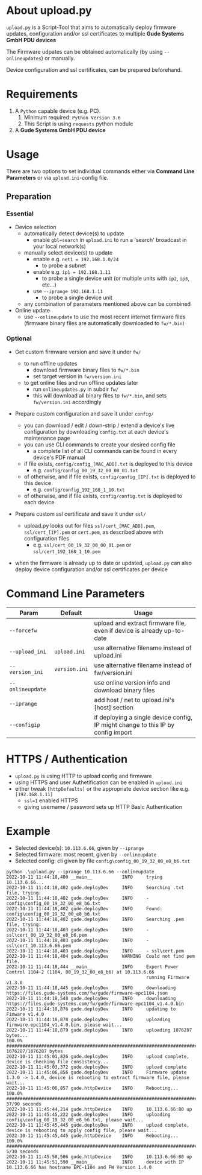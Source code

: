 # About upload.py
`upload.py` is a Script-Tool that aims to automatically deploy firmware updates, 
configuration and/or ssl certificates to multiple **Gude Systems GmbH PDU devices**

The Firmware udpates can be obtained automatically (by using `--onlineupdates`) or manually.

Device configuration and ssl certificates, can be prepared beforehand.

# Requirements
1. A `Python` capable device (e.g. PC).
   1. Minimum required: `Python Version 3.6`
   2. This Script is using `requests` python module
2. A **Gude Systems GmbH PDU device**

# Usage

There are two options to set individual commands either via **Command Line Parameters** or via `upload.ini`-config file.

## Preparation

### Essential
- Device selection
  - automatically detect device(s) to update
    - enable `gbl=search` in `upload.ini` to run a 'search' broadcast in your local network(s)
  - manually select device(s) to update
    - enable e.g. `net1 = 192.168.1.0/24`
      - to probe a subnet
    - enable e.g. `ip1 = 192.168.1.11`
      - to probe a single device unit (or multiple units with `ip2`, `ip3`, etc...)
    - use `--iprange 192.168.1.11`
      - to probe a single device unit
  - any combination of parameters mentioned above can be combined
- Online update
  - use `--onlineupdate` to use the most recent internet firmware files
  (firmware binary files are automatically downloaded to `fw/*.bin`)

### Optional

- Get custom firmware version and save it under `fw/`
  - to run offline updates
    - download firmware binary files to `fw/*.bin`
    - set target version in `fw/version.ini`
  - to get online files and run offline updates later
    - run `onlineupdates.py` in subdir `fw/`
    - this will download all binary files to `fw/*.bin`, and sets `fw/version.ini` accordingly

- Prepare custom configuration and save it under `config/`
  - you can download / edit / down-strip / extend a device's live configuration by downloading `config.txt` at each device's maintenance page
  - you can use CLI commands to create your desired config file
    - a complete list of all CLI commands can be found in every device's PDF manual
  - if file exists, `config/config_[MAC_ADD].txt` is deployed to this device
    - e.g. `config/config_00_19_32_00_00_01.txt`
  - of otherwise, and if file exists, `config/config_[IP].txt` is deployed to this device
    - e.g. `config/config_192_168_1_10.txt`
  - of otherwise, and if file exists, `config/config.txt` is deployed to each device
- Prepare custom ssl certificate and save it under `ssl/`
  - upload.py looks out for files `ssl/cert_[MAC_ADD].pem`, `ssl/cert_[IP].pem` or `cert.pem`, 
  as described above with configuration files
    - e.g. `ssl/cert_00_19_32_00_00_01.pem` or `ssl/cert_192_168_1_10.pem` 
- when the firmware is already up to date or updated, `upload.py` can also deploy device configuration 
  and/or ssl certificates per device 

# Command Line Parameters
| Param            | Default       | Usage
|------------------|---------------|------------------
| `--forcefw`      |               | upload and extract firmware file, even if device is already up-to-date 
| `--upload_ini`   | `upload.ini`  | use alternative filename instead of upload.ini
| `--version_ini`  | `version.ini` | use alternative filename instead of fw/version.ini
| `--onlineupdate` |               | use online version info and download binary files
| `--iprange`      |               | add host / net to upload.ini's [host] section
| `--configip`     |               | if deploying a single device config, IP might change to this IP by config import 

# HTTPS / Authentication
- `upload.py` is using HTTP to upload config and firmware
- using HTTPS and user Authetification can be enabled in `upload.ini` 
- either tweak `[httpDefaults]` or the appropriate device section like e.g. `[192.168.1.11]`
  - `ssl=1` enabled HTTPS
  - giving username / password sets up HTTP Basic Authentication

# Example
- Selected device(s): `10.113.6.66`, given by `--iprange`
- Selected firmware: most recent, given by `--onlineupdate`
- Selected config: cli given by file `config\config_00_19_32_00_e8_b6.txt`

```
python .\upload.py --iprange 10.113.6.66 --onlineupdate
2022-10-11 11:44:18,400 __main__           INFO     trying 10.113.6.66...
2022-10-11 11:44:18,402 gude.deployDev     INFO     Searching .txt file, trying:
2022-10-11 11:44:18,402 gude.deployDev     INFO     - config\config_00_19_32_00_e8_b6.txt
2022-10-11 11:44:18,402 gude.deployDev     INFO     Found: config\config_00_19_32_00_e8_b6.txt
2022-10-11 11:44:18,402 gude.deployDev     INFO     Searching .pem file, trying:
2022-10-11 11:44:18,403 gude.deployDev     INFO     - ssl\cert_00_19_32_00_e8_b6.pem
2022-10-11 11:44:18,403 gude.deployDev     INFO     - ssl\cert_10.113.6.66.pem
2022-10-11 11:44:18,403 gude.deployDev     INFO     - ssl\cert.pem
2022-10-11 11:44:18,404 gude.deployDev     WARNING  Could not find pem file.
2022-10-11 11:44:18,444 __main__           INFO     Expert Power Control 1104-2 (1104, 00_19_32_00_e8_b6) at 10.113.6.66
                                                    running Firmware v1.3.0
2022-10-11 11:44:18,445 gude.deployDev     INFO     downloading https://files.gude-systems.com/fw/gude/firmware-epc1104.json
2022-10-11 11:44:18,548 gude.deployDev     INFO     downloading https://files.gude-systems.com/fw/gude/firmware-epc1104_v1.4.0.bin
2022-10-11 11:44:18,876 gude.deployDev     INFO     updating to Fimware v1.4.0
2022-10-11 11:44:18,878 gude.deployDev     INFO     uploading firmware-epc1104_v1.4.0.bin, please wait...
2022-10-11 11:44:18,879 gude.deployDev     INFO     uploading 1076287 bytes...
100.0% ########################################################################################## 1076287/1076287 bytes
2022-10-11 11:45:01,826 gude.deployDev     INFO     upload complete, device is checking file consistency...
2022-10-11 11:45:03,372 gude.deployDev     INFO     upload complete
2022-10-11 11:45:06,856 gude.deployDev     INFO     Firmware update 1.3.0 -> 1.4.0, device is rebooting to extract firmware file, please wait...
2022-10-11 11:45:06,857 gude.httpDevice    INFO     Rebooting...
100.0% ################################################################################################## 37/90 seconds
2022-10-11 11:45:44,214 gude.httpDevice    INFO     10.113.6.66:80 up
2022-10-11 11:45:45,222 gude.deployDev     INFO     uploading config\config_00_19_32_00_e8_b6.txt, please wait...
2022-10-11 11:45:45,445 gude.deployDev     INFO     upload complete, device is rebooting to apply config file, please wait...
2022-10-11 11:45:45,445 gude.httpDevice    INFO     Rebooting...
100.0% ################################################################################################## 5/30 seconds
2022-10-11 11:45:50,506 gude.httpDevice    INFO     10.113.6.66:80 up
2022-10-11 11:45:51,590 __main__           INFO     device with IP 10.113.6.66 has hostname EPC-1104 and FW Version 1.4.0
```
